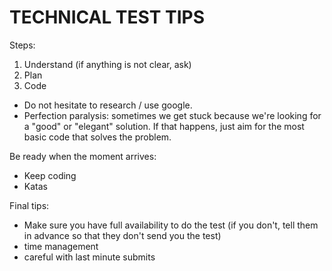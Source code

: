 

# TECHNICAL TEST TIPS


Steps:
1. Understand (if anything is not clear, ask)
2. Plan
3. Code
  - Do not hesitate to research / use google.
  - Perfection paralysis: sometimes we get stuck because we're looking for a "good" or "elegant" solution. If that happens, just aim for the most basic code that solves the problem.


Be ready when the moment arrives:
- Keep coding
- Katas


Final tips:
- Make sure you have full availability to do the test (if you don't, tell them in advance so that they don't send you the test)
- time management
- careful with last minute submits 
